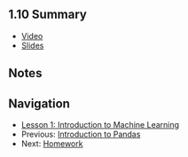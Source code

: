 ## 1.10 Summary

* [Video](https://drive.google.com/file/d/1h2oFLFluamOvBkHuPW4FuO5qP6zTVkX0/view)
* [Slides](https://drive.google.com/file/d/18JnCtANqwnseWraJYDJh4UQq2MucM0_w/view)


## Notes


## Navigation

* [Lesson 1: Introduction to Machine Learning](../)
* Previous: [Introduction to Pandas](09-pandas.md)
* Next: [Homework](homework.md)